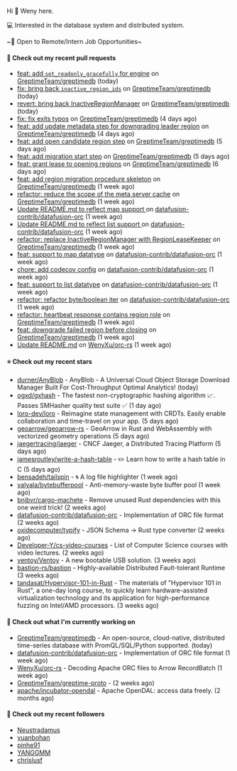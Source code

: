 Hi 👋 Weny here.

💻 Interested in the database system and distributed system.

~🍺 Open to Remote/Intern Job Opportunities~

#### 🔨 Check out my recent pull requests

- [feat: add `set_readonly_gracefully` for engine](https://github.com/GreptimeTeam/greptimedb/pull/2787) on [GreptimeTeam/greptimedb](https://github.com/GreptimeTeam/greptimedb) (today)
- [fix: bring back `inactive_region_ids`](https://github.com/GreptimeTeam/greptimedb/pull/2783) on [GreptimeTeam/greptimedb](https://github.com/GreptimeTeam/greptimedb) (today)
- [revert: bring back InactiveRegionManager](https://github.com/GreptimeTeam/greptimedb/pull/2782) on [GreptimeTeam/greptimedb](https://github.com/GreptimeTeam/greptimedb) (today)
- [fix: fix exits typos](https://github.com/GreptimeTeam/greptimedb/pull/2772) on [GreptimeTeam/greptimedb](https://github.com/GreptimeTeam/greptimedb) (4 days ago)
- [feat: add update metadata step for downgrading leader region](https://github.com/GreptimeTeam/greptimedb/pull/2771) on [GreptimeTeam/greptimedb](https://github.com/GreptimeTeam/greptimedb) (4 days ago)
- [feat: add open candidate region step](https://github.com/GreptimeTeam/greptimedb/pull/2757) on [GreptimeTeam/greptimedb](https://github.com/GreptimeTeam/greptimedb) (5 days ago)
- [feat: add migration start step](https://github.com/GreptimeTeam/greptimedb/pull/2756) on [GreptimeTeam/greptimedb](https://github.com/GreptimeTeam/greptimedb) (5 days ago)
- [feat: grant lease to opening regions](https://github.com/GreptimeTeam/greptimedb/pull/2752) on [GreptimeTeam/greptimedb](https://github.com/GreptimeTeam/greptimedb) (6 days ago)
- [feat: add region migration procedure skeleton](https://github.com/GreptimeTeam/greptimedb/pull/2743) on [GreptimeTeam/greptimedb](https://github.com/GreptimeTeam/greptimedb) (1 week ago)
- [refactor: reduce the scope of the meta server cache](https://github.com/GreptimeTeam/greptimedb/pull/2736) on [GreptimeTeam/greptimedb](https://github.com/GreptimeTeam/greptimedb) (1 week ago)
- [Update README.md to reflect map support ](https://github.com/datafusion-contrib/datafusion-orc/pull/37) on [datafusion-contrib/datafusion-orc](https://github.com/datafusion-contrib/datafusion-orc) (1 week ago)
- [Update README.md to reflect list support ](https://github.com/datafusion-contrib/datafusion-orc/pull/35) on [datafusion-contrib/datafusion-orc](https://github.com/datafusion-contrib/datafusion-orc) (1 week ago)
- [refactor: replace InactiveRegionManager with RegionLeaseKeeper](https://github.com/GreptimeTeam/greptimedb/pull/2729) on [GreptimeTeam/greptimedb](https://github.com/GreptimeTeam/greptimedb) (1 week ago)
- [feat: support to map datatype](https://github.com/datafusion-contrib/datafusion-orc/pull/32) on [datafusion-contrib/datafusion-orc](https://github.com/datafusion-contrib/datafusion-orc) (1 week ago)
- [chore: add codecov config](https://github.com/datafusion-contrib/datafusion-orc/pull/31) on [datafusion-contrib/datafusion-orc](https://github.com/datafusion-contrib/datafusion-orc) (1 week ago)
- [feat: support to list datatype](https://github.com/datafusion-contrib/datafusion-orc/pull/30) on [datafusion-contrib/datafusion-orc](https://github.com/datafusion-contrib/datafusion-orc) (1 week ago)
- [refactor: refactor byte/boolean iter](https://github.com/datafusion-contrib/datafusion-orc/pull/29) on [datafusion-contrib/datafusion-orc](https://github.com/datafusion-contrib/datafusion-orc) (1 week ago)
- [refactor: heartbeat response contains region role](https://github.com/GreptimeTeam/greptimedb/pull/2718) on [GreptimeTeam/greptimedb](https://github.com/GreptimeTeam/greptimedb) (1 week ago)
- [feat: downgrade failed region before closing](https://github.com/GreptimeTeam/greptimedb/pull/2715) on [GreptimeTeam/greptimedb](https://github.com/GreptimeTeam/greptimedb) (1 week ago)
- [Update README.md](https://github.com/WenyXu/orc-rs/pull/11) on [WenyXu/orc-rs](https://github.com/WenyXu/orc-rs) (1 week ago)

#### ⭐ Check out my recent stars

- [durner/AnyBlob](https://github.com/durner/AnyBlob) - AnyBlob - A Universal Cloud Object Storage Download Manager Built For Cost-Throughput Optimal Analytics! (today)
- [ogxd/gxhash](https://github.com/ogxd/gxhash) - The fastest non-cryptographic hashing algorithm 📈. Passes SMHasher quality test suite ✅ (1 day ago)
- [loro-dev/loro](https://github.com/loro-dev/loro) - Reimagine state management with CRDTs. Easily enable collaboration and time-travel on your app. (5 days ago)
- [geoarrow/geoarrow-rs](https://github.com/geoarrow/geoarrow-rs) - GeoArrow in Rust and WebAssembly with vectorized geometry operations (5 days ago)
- [jaegertracing/jaeger](https://github.com/jaegertracing/jaeger) - CNCF Jaeger, a Distributed Tracing Platform (5 days ago)
- [jamesroutley/write-a-hash-table](https://github.com/jamesroutley/write-a-hash-table) - ✏️ Learn how to write a hash table in C (5 days ago)
- [bensadeh/tailspin](https://github.com/bensadeh/tailspin) - 🌀 A log file highlighter (1 week ago)
- [valyala/bytebufferpool](https://github.com/valyala/bytebufferpool) - Anti-memory-waste byte buffer pool (1 week ago)
- [bnjbvr/cargo-machete](https://github.com/bnjbvr/cargo-machete) - Remove unused Rust dependencies with this one weird trick! (2 weeks ago)
- [datafusion-contrib/datafusion-orc](https://github.com/datafusion-contrib/datafusion-orc) - Implementation of ORC file format (2 weeks ago)
- [oxidecomputer/typify](https://github.com/oxidecomputer/typify) - JSON Schema -&gt; Rust type converter (2 weeks ago)
- [Developer-Y/cs-video-courses](https://github.com/Developer-Y/cs-video-courses) - List of Computer Science courses with video lectures. (2 weeks ago)
- [ventoy/Ventoy](https://github.com/ventoy/Ventoy) - A new bootable USB solution. (3 weeks ago)
- [bastion-rs/bastion](https://github.com/bastion-rs/bastion) - Highly-available Distributed Fault-tolerant Runtime (3 weeks ago)
- [tandasat/Hypervisor-101-in-Rust](https://github.com/tandasat/Hypervisor-101-in-Rust) - The materials of &#34;Hypervisor 101 in Rust&#34;, a one-day long course, to quickly learn hardware-assisted virtualization technology and its application for high-performance fuzzing on Intel/AMD processors. (3 weeks ago)

#### 👷 Check out what I'm currently working on

- [GreptimeTeam/greptimedb](https://github.com/GreptimeTeam/greptimedb) - An open-source, cloud-native, distributed time-series database with PromQL/SQL/Python supported. (today)
- [datafusion-contrib/datafusion-orc](https://github.com/datafusion-contrib/datafusion-orc) - Implementation of ORC file format (1 week ago)
- [WenyXu/orc-rs](https://github.com/WenyXu/orc-rs) - Decoding Apache ORC files to Arrow RecordBatch (1 week ago)
- [GreptimeTeam/greptime-proto](https://github.com/GreptimeTeam/greptime-proto) -  (2 weeks ago)
- [apache/incubator-opendal](https://github.com/apache/incubator-opendal) - Apache OpenDAL: access data freely. (2 months ago)

#### 👯 Check out my recent followers

- [Neustradamus](https://github.com/Neustradamus)
- [yuanbohan](https://github.com/yuanbohan)
- [pinhe91](https://github.com/pinhe91)
- [YANGGMM](https://github.com/YANGGMM)
- [chrislusf](https://github.com/chrislusf)


